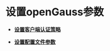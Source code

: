 # 设置openGauss参数<a name="ZH-CN_TOPIC_0241704229"></a>

-   **[设置客户端认证策略](设置客户端认证策略.md)**  

-   **[设置配置文件参数](设置配置文件参数.md)**  


